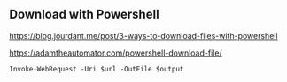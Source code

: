 
## Download with Powershell

https://blog.jourdant.me/post/3-ways-to-download-files-with-powershell

https://adamtheautomator.com/powershell-download-file/


````
Invoke-WebRequest -Uri $url -OutFile $output

````


